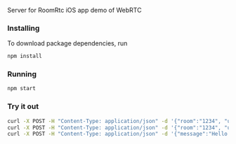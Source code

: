 Server for RoomRtc iOS app demo of WebRTC

### Installing
To download package dependencies, run
```sh
npm install
```

### Running
```sh
npm start
```

### Try it out
```sh
curl -X POST -H "Content-Type: application/json" -d '{"room":"1234", "username":"John"}' http://localhost:8088/room/enter
curl -X POST -H "Content-Type: application/json" -d '{"room":"1234", "username":"John"}' http://localhost:8088/room/leave
curl -X POST -H "Content-Type: application/json" -d '{"message":"Hello world!", "blacklist":["John"]}' http://localhost:8088/msg
```
